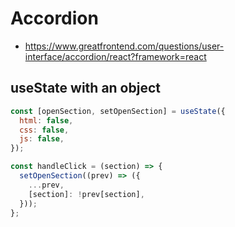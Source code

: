 # Accordion

- https://www.greatfrontend.com/questions/user-interface/accordion/react?framework=react

## useState with an object

```js
const [openSection, setOpenSection] = useState({
  html: false,
  css: false,
  js: false,
});

const handleClick = (section) => {
  setOpenSection((prev) => ({
    ...prev,
    [section]: !prev[section],
  }));
};
```
